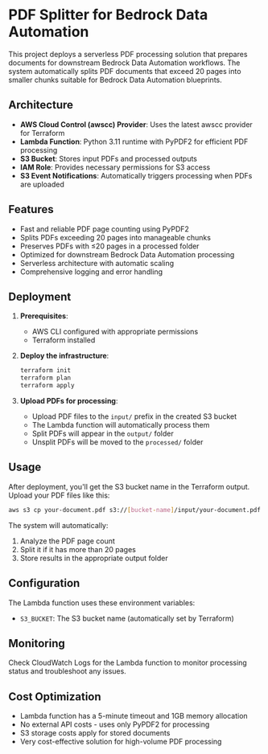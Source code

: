 # PDF Splitter for Bedrock Data Automation

This project deploys a serverless PDF processing solution that prepares documents for downstream Bedrock Data Automation workflows. The system automatically splits PDF documents that exceed 20 pages into smaller chunks suitable for Bedrock Data Automation blueprints.

## Architecture

- **AWS Cloud Control (awscc) Provider**: Uses the latest awscc provider for Terraform
- **Lambda Function**: Python 3.11 runtime with PyPDF2 for efficient PDF processing
- **S3 Bucket**: Stores input PDFs and processed outputs
- **IAM Role**: Provides necessary permissions for S3 access
- **S3 Event Notifications**: Automatically triggers processing when PDFs are uploaded

## Features

- Fast and reliable PDF page counting using PyPDF2
- Splits PDFs exceeding 20 pages into manageable chunks
- Preserves PDFs with ≤20 pages in a processed folder
- Optimized for downstream Bedrock Data Automation processing
- Serverless architecture with automatic scaling
- Comprehensive logging and error handling

## Deployment

1. **Prerequisites**:
   - AWS CLI configured with appropriate permissions
   - Terraform installed

2. **Deploy the infrastructure**:
   ```bash
   terraform init
   terraform plan
   terraform apply
   ```

3. **Upload PDFs for processing**:
   - Upload PDF files to the `input/` prefix in the created S3 bucket
   - The Lambda function will automatically process them
   - Split PDFs will appear in the `output/` folder
   - Unsplit PDFs will be moved to the `processed/` folder

## Usage

After deployment, you'll get the S3 bucket name in the Terraform output. Upload your PDF files like this:

```bash
aws s3 cp your-document.pdf s3://[bucket-name]/input/your-document.pdf
```

The system will automatically:
1. Analyze the PDF page count
2. Split it if it has more than 20 pages
3. Store results in the appropriate output folder

## Configuration

The Lambda function uses these environment variables:
- `S3_BUCKET`: The S3 bucket name (automatically set by Terraform)

## Monitoring

Check CloudWatch Logs for the Lambda function to monitor processing status and troubleshoot any issues.

## Cost Optimization

- Lambda function has a 5-minute timeout and 1GB memory allocation
- No external API costs - uses only PyPDF2 for processing
- S3 storage costs apply for stored documents
- Very cost-effective solution for high-volume PDF processing